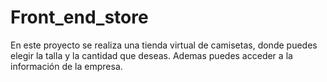 # Front_end_store
En este proyecto se realiza una tienda virtual de camisetas, donde puedes elegir la talla y la cantidad que deseas. Ademas puedes acceder a la información de la empresa. 
